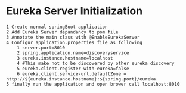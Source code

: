 # Eureka Server Initialization
    1 Create normal springBoot application
    2 Add Eureka Server depandancy to pom file
    3 Annotate the main class with @EnableEurekaServer 
    4 Configur application.properties file as following
        1 server.port=8010
        2 spring.application.name=discoveryservice
        3 eureka.instance.hostname=localhost
        4 #This make not to be discovered by other eureka discovery
        5 eureka.client.register-with-eureka=false
        6 eureka.client.service-url.defaultZone = http://${eureka.instance.hostname}:${spring.port}/eureka
    5 finally run the application and open brower call localhost:8010

